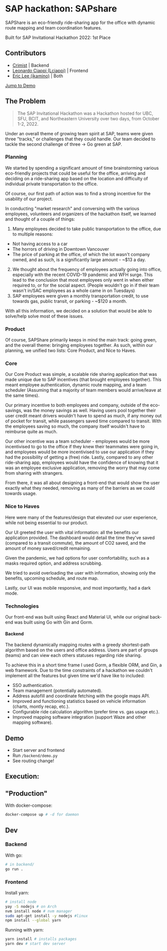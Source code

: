 # SAP hackathon: SAPshare

SAPShare is an eco-friendly ride-sharing app for the office with dynamic route mapping and team coordination features. 

Built for SAP Invitational Hackathon 2022: 1st Place

<!-- ## <u>Table of Contents</u> -->
## Contributors
* [Crimist](https://github.com/crimist) | Backend
* [Leonardo Ciappi (Lciappi)](https://github.com/Lciappi) | Frontend
* [Eric Lee (ikamino)](https://github.com/ikamino) | Both

[Jump to Demo](#demo)

## The Problem

> The SAP Invitational Hackathon was a Hackathon hosted for UBC, SFU, BCIT, and Northeastern University over two days, from October 1-2, 2022. 

Under an overall theme of growing team spirit at SAP, teams were given three "tracks," or challenges that they could handle. Our team decided to tackle the second challenge of three -> Go green at SAP. 

### Planning

We started by spending a significant amount of time brainstorming various eco-friendly projects that could be useful for the office, arriving and deciding on a ride-sharing app based on the location and difficulty of individual private transportation to the office. 

Of course, our first path of action was to find a strong incentive for the usability of our project.

In conducting "market research" and conversing with the various employees, volunteers and organizers of the hackathon itself, we learned and thought of a couple of things:
1. Many employees decided to take public transportation to the office, due to multiple reasons: 
- Not having access to a car
- The horrors of driving in Downtown Vancouver
- The price of parking at the office, of which the lot wasn't company owned, and as such, is a significantly large amount - ~$13 a day. 
2. We thought about the frequency of employees actually going into office, especially with the recent COVID-19 pandemic and WFH surge. This lead to the conclusion that most employees only went in when either required to, or for the social aspect. (People wouldn't go in if their team wasn't in/SAC employees as a whole came in on Tuesdays)
3. SAP employees were given a monthly transportation credit, to use towards gas, public transit, or parking - ~$120 a month. 

With all this information, we decided on a solution that would be able to solve/help solve most of these issues. 

### Product
Of course, SAPShare primarily keeps in mind the main track: going green, and the overall theme: bringing employees together. As such, within our planning, we unified two lists: Core Product, and Nice to Haves. 
### Core
Our Core Product was simple, a scalable ride sharing application that was made unique due to SAP incentives (that brought employees together). This meant employee authentication, dynamic route mapping, and a team scheduler (Assuming that a majority of team members would arrive/leave at the same times). 

Our primary incentive to both employees and company, outside of the eco-savings, was the money savings as well. Having users pool together their user credit meant drivers wouldn't have to spend as much, if any money out of pocket for transit, while passengers saved time compared to transit. With the employees saving so much, the company itself wouldn't have to reimburse quite as much. 

Our other incentive was a team scheduler - employees would be more incentivised to go to the office if they knew their teammates were going in, and employees would be more incentivised to use our application if they had the possibility of getting a (free) ride. Lastly, compared to any other ride-sharing app, employees would have the confidence of knowing that it was an employee exclusive application, removing the worry that may come from sharing with strangers. 

From there, it was all about designing a front-end that would show the user exactly what they needed, removing as many of the barriers as we could towards usage. 
### Nice to Haves
Here were many of the features/design that elevated our user experience, while not being essential to our product.  

Our UI greeted the user with vital information: all the benefits our application provided. The dashboard would detail the time they've saved (compared to a transit commute), the amount of CO2 saved, and the amount of money saved/credit remaining. 

Given the pandemic, we had options for user comfortability, such as a masks required option, and address scrubbing. 

We tried to avoid overloading the user with information, showing only the benefits, upcoming schedule, and route map. 

Lastly, our UI was mobile responsive, and most importantly, had a dark mode.

### Technologies

Our front-end was built using React and Material UI, while our original back-end was built using Go with Gin and Gorm.

#### **Backend**

The backend dynamically mapping routes with a greedy shortest-path algorithm based on the users and office address. Users are part of groups (teams) and can view each others statuses regarding ride sharing.

To achieve this in a short time frame I used Gorm, a flexible ORM, and Gin, a web framework. Due to the time constraints of a hackathon we couldn't implement all the features but given time we'd have like to included:

* SSO authentication.
* Team management (potentially automated).
* Address autofill and coordinate fetching with the google maps API.
* Improved and functioning statistics based on vehicle information (charts, montly recap, etc.).
* Configurable ride calculation algorithm (prefer time vs. gas usage etc.).
* Improved mapping software integration (support Waze and other mapping software).

## Demo

* Start server and frontend
* Run `/backend/demo.py`
* See routing change!

## Execution:

## "Production"

With docker-compose:

```sh
docker-compose up # -d for daemon
```

## Dev

### Backend

With go:

```sh
# in backend/
go run .
```

### Frontend

Install yarn:

```sh
# install node
yay -S nodejs # on Arch 
nvm install node # nvm manager
sudo apt-get install -y nodejs #linux
npm install --global yarn
```

Running with yarn:

```sh
yarn install # installs packages
yarn dev # start dev server
```
